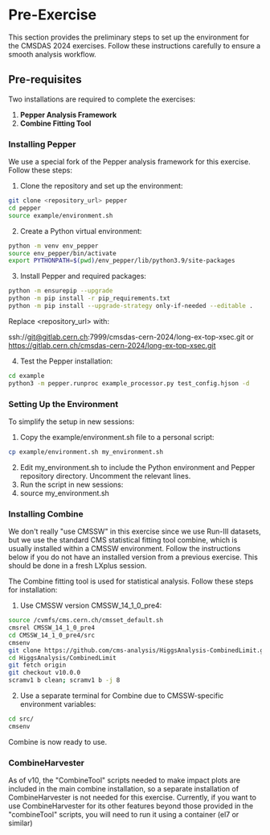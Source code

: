 # Pre-Exercise

This section provides the preliminary steps to set up the environment for the CMSDAS 2024 exercises. Follow these instructions carefully to ensure a smooth analysis workflow.

## Pre-requisites
Two installations are required to complete the exercises:

1. **Pepper Analysis Framework**
2. **Combine Fitting Tool**

### Installing Pepper

We use a special fork of the Pepper analysis framework for this exercise. Follow these steps:

1. Clone the repository and set up the environment:
```bash
git clone <repository_url> pepper
cd pepper
source example/environment.sh
```

2. Create a Python virtual environment:

```sh
python -m venv env_pepper
source env_pepper/bin/activate
export PYTHONPATH=$(pwd)/env_pepper/lib/python3.9/site-packages
```

3. Install Pepper and required packages:
```sh
python -m ensurepip --upgrade
python -m pip install -r pip_requirements.txt
python -m pip install --upgrade-strategy only-if-needed --editable .
```

Replace <repository_url> with:

ssh://git@gitlab.cern.ch:7999/cmsdas-cern-2024/long-ex-top-xsec.git or
https://gitlab.cern.ch/cmsdas-cern-2024/long-ex-top-xsec.git

4. Test the Pepper installation:
```sh
cd example
python3 -m pepper.runproc example_processor.py test_config.hjson -d

```

### Setting Up the Environment

To simplify the setup in new sessions:

1. Copy the example/environment.sh file to a personal script:
```bash
cp example/environment.sh my_environment.sh
```
2. Edit my_environment.sh to include the Python environment and Pepper repository directory. Uncomment the relevant lines.
3. Run the script in new sessions:
4. source my_environment.sh

### Installing Combine

We don't really "use CMSSW" in this exercise since we use Run-III datasets, but we use the standard CMS statistical fitting tool combine, which is usually installed within a CMSSW environment. Follow the instructions below if you do not have an installed version from a previous exercise. This should be done in a fresh LXplus session.

The Combine fitting tool is used for statistical analysis. Follow these steps for installation:

1. Use CMSSW version CMSSW_14_1_0_pre4:
```bash
source /cvmfs/cms.cern.ch/cmsset_default.sh
cmsrel CMSSW_14_1_0_pre4
cd CMSSW_14_1_0_pre4/src
cmsenv
git clone https://github.com/cms-analysis/HiggsAnalysis-CombinedLimit.git HiggsAnalysis/CombinedLimit
cd HiggsAnalysis/CombinedLimit
git fetch origin
git checkout v10.0.0
scramv1 b clean; scramv1 b -j 8
```
2. Use a separate terminal for Combine due to CMSSW-specific environment variables:
```bash
cd src/
cmsenv
```
Combine is now ready to use.

### CombineHarvester

As of v10, the "CombineTool" scripts needed to make impact plots are included in the main combine installation, so a separate installation of CombineHarvester is not needed for this exercise. Currently, if you want to use CombineHarvester for its other features beyond those provided in the "combineTool" scripts, you will need to run it using a container (el7 or similar) 
